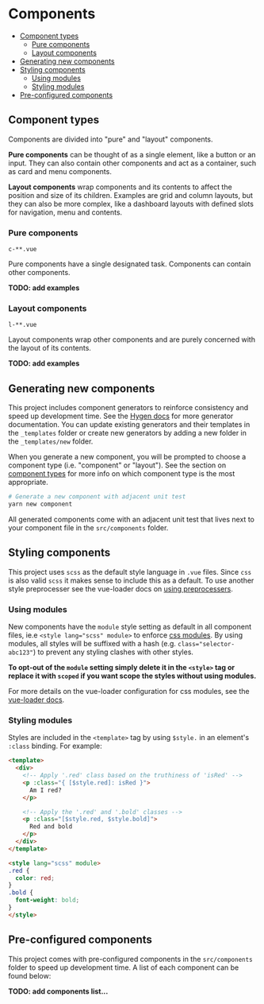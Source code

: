 # Components

* [Component types](#component-types)
  * [Pure components](#pure-components)
  * [Layout components](#layout-components)
* [Generating new components](#generating-new-components)
* [Styling components](#styling-components)
    * [Using modules](#using-modules)
    * [Styling modules](#styling-modules)
* [Pre-configured components](#pre-configured-components)

## Component types

Components are divided into "pure" and "layout" components.

**Pure components** can be thought of as a single element, like a button or an input. They can also contain other components and act as a container, such as card and menu components.

**Layout components** wrap components and its contents to affect the position and size of its children. Examples are grid and column layouts, but they can also be more complex, like a dashboard layouts with defined slots for navigation, menu and contents.

### Pure components

`c-**.vue`

Pure components have a single designated task. Components can contain other components.

**TODO: add examples**

### Layout components

`l-**.vue`

Layout components wrap other components and are purely concerned with the layout of its contents.

**TODO: add examples**

## Generating new components

This project includes component generators to reinforce consistency and speed up development time. See the [Hygen docs](http://www.hygen.io/) for more generator documentation. You can update existing generators and their templates in the `_templates` folder or create new generators by adding a new folder in the `_templates/new` folder.

When you generate a new component, you will be prompted to choose a component type (i.e. "component" or "layout"). See the section on [component types](#component-types) for more info on which component type is the most appropriate.

```bash
# Generate a new component with adjacent unit test
yarn new component
```

All generated components come with an adjacent unit test that lives next to your component file in the `src/components` folder.

## Styling components

This project uses `scss` as the default style language in `.vue` files. Since `css` is also valid `scss` it makes sense to include this as a default. To use another style preprocesser see the vue-loader docs on [using preprocessers](https://vue-loader.vuejs.org/guide/pre-processors.html#sass).

### Using modules

New components have the `module` style setting as default in all component files, ie.e `<style lang="scss" module>` to enforce [css modules](https://github.com/css-modules/css-modules). By using modules, all styles will be suffixed with a hash (e.g. `class="selector-abc123"`) to prevent any styling clashes with other styles.

**To opt-out of the `module` setting simply delete it in the `<style>` tag or replace it with `scoped` if you want scope the styles without using modules.**

For more details on the vue-loader configuration for css modules, see the [vue-loader docs](https://vue-loader.vuejs.org/guide/css-modules.html#usage).

### Styling modules

Styles are included in the `<template>` tag by using `$style.` in an element's `:class` binding. For example:

```html
<template>
  <div>
    <!-- Apply '.red' class based on the truthiness of 'isRed' -->
    <p :class="{ [$style.red]: isRed }">
      Am I red?
    </p>

    <!-- Apply the '.red' and '.bold' classes -->
    <p :class="[$style.red, $style.bold]">
      Red and bold
    </p>
  </div>
</template>

<style lang="scss" module>
.red {
  color: red;
}
.bold {
  font-weight: bold;
}
</style>
```

## Pre-configured components

This project comes with pre-configured components in the `src/components` folder to speed up development time. A list of each component can be found below:

**TODO: add components list...**